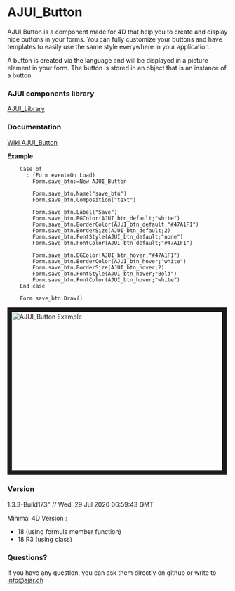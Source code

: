 # AJUI_Button

AJUI Button is a component made for 4D that help you to create and display nice buttons in your forms. You can fully customize your buttons and have templates to easily use the same style everywhere in your application.

A button is created via the language and will be displayed in a picture element in your form. The button is stored in an object that is an instance of a button.

### AJUI components library

[AJUI_Library](https://github.com/AJARProject/AJUI_Library)

### Documentation

[Wiki AJUI_Button](https://github.com/AJARProject/AJUI_Button/wiki)

**Example**
```4d
    Case of
      : (Form event=On Load)
        Form.save_btn:=New AJUI_Button

        Form.save_btn.Name("save_btn")
        Form.save_btn.Composition("text")

        Form.save_btn.Label("Save")
        Form.save_btn.BGColor(AJUI_btn_default;"white")
        Form.save_btn.BorderColor(AJUI_btn_default;"#47A1F1")
        Form.save_btn.BorderSize(AJUI_btn_default;2)
        Form.save_btn.FontStyle(AJUI_btn_default;"none")
        Form.save_btn.FontColor(AJUI_btn_default;"#47A1F1")

        Form.save_btn.BGColor(AJUI_btn_hover;"#47A1F1")
        Form.save_btn.BorderColor(AJUI_btn_hover;"white")
        Form.save_btn.BorderSize(AJUI_btn_hover;2)
        Form.save_btn.FontStyle(AJUI_btn_hover;"Bold")
        Form.save_btn.FontColor(AJUI_btn_hover;"white")
    End case

    Form.save_btn.Draw()
 ```

<a href="http://www.youtube.com/watch?feature=player_embedded&v=Sop5dR2VQrk
" target="_blank"><img src="http://img.youtube.com/vi/Sop5dR2VQrk/0.jpg"
alt="AJUI_Button Example" width="480" height="360" border="10" /></a>

### Version

1.3.3-Build173"  // Wed, 29 Jul 2020 06:59:43 GMT

Minimal 4D Version : 
 - 18 (using formula member function)
 - 18 R3 (using class)
 
### Questions?

If you have any question, you can ask them directly on github or write to info@ajar.ch
